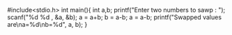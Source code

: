 #include<stdio.h>
int main(){
    int a,b;
    printf("Enter two numbers to sawp : ");
    scanf("%d %d , &a, &b);
    a = a+b;
    b = a-b;
    a = a-b;
    printf("Swapped values are\na=%d\nb=%d", a, b);
    }
